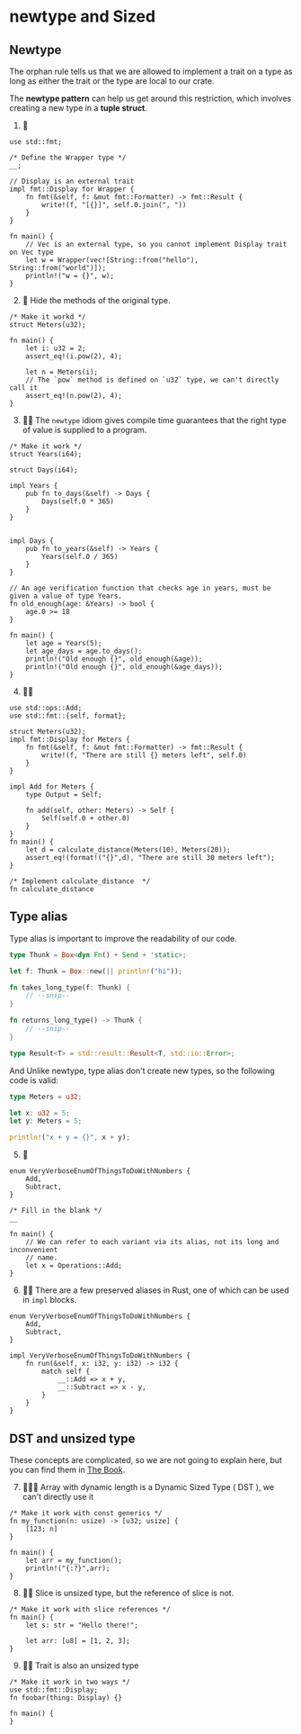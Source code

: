 # newtype and Sized

## Newtype
The orphan rule tells us that we are allowed to implement a trait on a type as long as either the trait or the type are local to our crate.

The **newtype pattern** can help us get around this restriction, which involves creating a new type in a **tuple struct**.

1. 🌟
```rust,editable
use std::fmt;

/* Define the Wrapper type */
__;

// Display is an external trait
impl fmt::Display for Wrapper {
    fn fmt(&self, f: &mut fmt::Formatter) -> fmt::Result {
        write!(f, "[{}]", self.0.join(", "))
    }
}

fn main() {
    // Vec is an external type, so you cannot implement Display trait on Vec type
    let w = Wrapper(vec![String::from("hello"), String::from("world")]);
    println!("w = {}", w);
}
```

2. 🌟 Hide the methods of the original type.
```rust,editable
/* Make it workd */
struct Meters(u32);

fn main() {
    let i: u32 = 2;
    assert_eq!(i.pow(2), 4);

    let n = Meters(i);
    // The `pow` method is defined on `u32` type, we can't directly call it 
    assert_eq!(n.pow(2), 4);
}
```

3. 🌟🌟 The `newtype` idiom gives compile time guarantees that the right type of value is supplied to a program.
```rust,editable
/* Make it work */
struct Years(i64);

struct Days(i64);

impl Years {
    pub fn to_days(&self) -> Days {
        Days(self.0 * 365)
    }
}


impl Days {
    pub fn to_years(&self) -> Years {
        Years(self.0 / 365)
    }
}

// An age verification function that checks age in years, must be given a value of type Years.
fn old_enough(age: &Years) -> bool {
    age.0 >= 18
}

fn main() {
    let age = Years(5);
    let age_days = age.to_days();
    println!("Old enough {}", old_enough(&age));
    println!("Old enough {}", old_enough(&age_days));
}
```

4. 🌟🌟
```rust,editable
use std::ops::Add;
use std::fmt::{self, format};

struct Meters(u32);
impl fmt::Display for Meters {
    fn fmt(&self, f: &mut fmt::Formatter) -> fmt::Result {
        write!(f, "There are still {} meters left", self.0)
    }
}

impl Add for Meters {
    type Output = Self;

    fn add(self, other: Meters) -> Self {
        Self(self.0 + other.0)
    }
}
fn main() {
    let d = calculate_distance(Meters(10), Meters(20));
    assert_eq!(format!("{}",d), "There are still 30 meters left");
}

/* Implement calculate_distance  */
fn calculate_distance
```

## Type alias
Type alias is important to improve the readability of our code.

```rust
type Thunk = Box<dyn Fn() + Send + 'static>;

let f: Thunk = Box::new(|| println!("hi"));

fn takes_long_type(f: Thunk) {
    // --snip--
}

fn returns_long_type() -> Thunk {
    // --snip--
}
```

```rust
type Result<T> = std::result::Result<T, std::io::Error>;
```

And Unlike newtype, type alias don't create new types, so the following code is valid:
```rust
type Meters = u32;

let x: u32 = 5;
let y: Meters = 5;

println!("x + y = {}", x + y);
```

5. 🌟
```rust,editable
enum VeryVerboseEnumOfThingsToDoWithNumbers {
    Add,
    Subtract,
}

/* Fill in the blank */
__

fn main() {
    // We can refer to each variant via its alias, not its long and inconvenient
    // name.
    let x = Operations::Add;
}
```

6. 🌟🌟 There are a few preserved aliases in Rust, one of which can be used in `impl` blocks.
```rust,editable
enum VeryVerboseEnumOfThingsToDoWithNumbers {
    Add,
    Subtract,
}

impl VeryVerboseEnumOfThingsToDoWithNumbers {
    fn run(&self, x: i32, y: i32) -> i32 {
        match self {
            __::Add => x + y,
            __::Subtract => x - y,
        }
    }
}
```

## DST and unsized type
These concepts are complicated, so we are not going to explain here, but you can find them in [The Book](https://doc.rust-lang.org/book/ch19-04-advanced-types.html?highlight=DST#dynamically-sized-types-and-the-sized-trait).

7. 🌟🌟🌟 Array with dynamic length is a Dynamic Sized Type ( DST ), we can't directly use it
```rust,editable
/* Make it work with const generics */
fn my_function(n: usize) -> [u32; usize] {
    [123; n]
}

fn main() {
    let arr = my_function();
    println!("{:?}",arr);
}
```

8. 🌟🌟 Slice is unsized type, but the reference of slice is not.
```rust,editable
/* Make it work with slice references */
fn main() {
    let s: str = "Hello there!";

    let arr: [u8] = [1, 2, 3];
}
```

9. 🌟🌟 Trait is also an unsized type
```rust,editable
/* Make it work in two ways */
use std::fmt::Display;
fn foobar(thing: Display) {}    

fn main() {
}
```